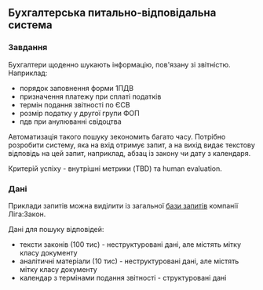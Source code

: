 ## Бухгалтерська питально-відповідальна система

### Завдання

Бухгалтери щоденно шукають інформацію, пов'язану зі звітністю. Наприклад:
- порядок заповнення форми 1ПДВ
- призначення платежу при сплаті податків
- термін подання звітності по ЄСВ
- розмір податку у другої групи ФОП
- пдв при анулюванні свідоцтва

Автоматизація такого пошуку зекономить багато часу. Потрібно розробити систему, яка на вхід отримує запит, а на вихід видає текстову відповідь на цей запит, наприклад, абзац із закону чи дату з календаря.

Критерій успіху - внутрішні метрики (TBD) та human evaluation.

### Дані

Приклади запитів можна виділити із загальної [бази запитів](https://www.dropbox.com/s/03gxvwue6egzf09/search_queries%20(1).csv?dl=0) компанії Ліга:Закон.

Дані для пошуку відповідей:
- тексти законів (100 тис) - неструктуровані дані, але містять мітку класу документу 
- аналітичні матеріали (10 тис) - неструктуровані дані, але містять мітку класу документу 
- календар з термінами подання звітності - структуровані дані
